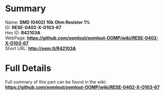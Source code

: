
Summary
=================
  
Name: __SMD (0402) 10k Ohm Resistor 1%__    
ID: __RESE-0402-X-O103-67__   
Hex ID: __R42103A__   
WebPage: __https://github.com/oomlout/oomlout-OOMP/wiki/RESE-0402-X-O103-67__   
Short URL: __http://oom.lt/R42103A__   

Full Details
==========================
Full summary of this part can be found in the wiki:   
__https://github.com/oomlout/oomlout-OOMP/wiki/RESE-0402-X-O103-67__    

